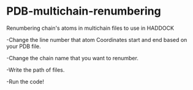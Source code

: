 # PDB-multichain-renumbering
Renumbering chain's atoms in multichain files to use in HADDOCK

-Change the line number that atom Coordinates start and end based on your PDB file. 

-Change the chain name that you want to renumber. 

-Write the path of files.

-Run the code! 
